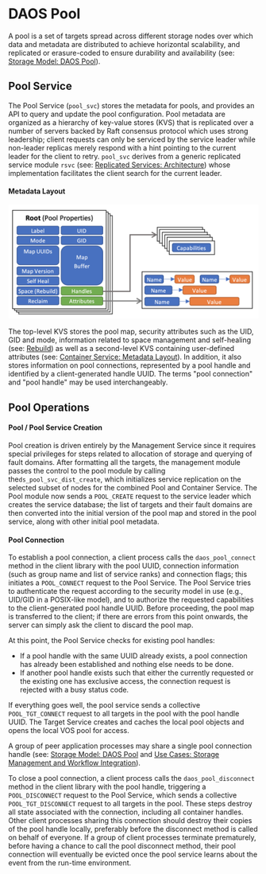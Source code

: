 # DAOS Pool

A pool is a set of targets spread across different storage nodes over which data and metadata are distributed to achieve horizontal scalability, and replicated or erasure-coded to ensure durability and availability (see: <a href="/docs/overview/storage.md#daos-pool">Storage Model: DAOS Pool</a>).

<a id="9.1"></a>

## Pool Service

The Pool Service (`pool_svc`) stores the metadata for pools, and provides an API to query and update the pool configuration. Pool metadata are organized as a hierarchy of key-value stores (KVS) that is replicated over a number of servers backed by Raft consensus protocol which uses strong leadership; client requests can only be serviced by the service leader while non-leader replicas merely respond with a hint pointing to the current leader for the client to retry. `pool_svc` derives from a generic replicated service module `rsvc` (see: <a href="/src/rsvc/README.md#architecture">Replicated Services: Architecture</a>) whose implementation facilitates the client search for the current leader.

<a id="9.1.1"></a>

#### Metadata Layout

![Pool Service Layout](/docs/graph/Fig_072.png "Pool Service Layout")

The top-level KVS stores the pool map, security attributes such as the UID, GID and mode, information related to space management and self-healing (see: <a href="/src/rebuild/README.md">Rebuild</a>) as well as a second-level KVS containing user-defined attributes (see: <a href="/src/container/README.md#metadata-layout">Container Service: Metadata Layout</a>). In addition, it also stores information on pool connections, represented by a pool handle and identified by a client-generated handle UUID. The terms "pool connection" and "pool handle" may be used interchangeably.

<a id="9.3"></a>

## Pool Operations

<a id="9.3.1"></a>

#### Pool / Pool Service Creation

Pool creation is driven entirely by the Management Service since it requires special privileges for steps related to allocation of storage and querying of fault domains. After formatting all the targets, the management module passes the control to the pool module by calling the`ds_pool_svc_dist_create`, which initializes service replication on the selected subset of nodes for the combined Pool and Container Service. The Pool module now sends a `POOL_CREATE` request to the service leader which creates the service database; the list of targets and their fault domains are then converted into the initial version of the pool map and stored in the pool service, along with other initial pool metadata.

<a id="9.3.2"></a>

#### Pool Connection

To establish a pool connection, a client process calls the `daos_pool_connect` method in the client library with the pool UUID, connection information (such as group name and list of service ranks) and connection flags; this initiates a `POOL_CONNECT` request to the Pool Service. The Pool Service tries to authenticate the request according to the security model in use (e.g., UID/GID in a POSIX-like model), and to authorize the requested capabilities to the client-generated pool handle UUID.  Before proceeding, the pool map is transferred to the client; if there are errors from this point onwards, the server can simply ask the client to discard the pool map.

At this point, the Pool Service checks for existing pool handles:

- If a pool handle with the same UUID already exists, a pool connection has already been established and nothing else needs to be done.
- If another pool handle exists such that either the currently requested or the existing one has exclusive access, the connection request is rejected with a busy status code.

If everything goes well, the pool service sends a collective `POOL_TGT_CONNECT` request to all targets in the pool with the pool handle UUID. The Target Service creates and caches the local pool objects and opens the local VOS pool for access.

A group of peer application processes may share a single pool connection handle (see: <a href="/docs/overview/storage.md#daos-pool">Storage Model: DAOS Pool</a> and <a href="/docs/overview/use_cases.md#storage-management--workflow-integration">Use Cases: Storage Management and Workflow Integration</a>).

To close a pool connection, a client process calls the `daos_pool_disconnect` method in the client library with the pool handle, triggering a `POOL_DISCONNECT` request to the Pool Service, which sends a collective `POOL_TGT_DISCONNECT` request to all targets in the pool. These steps destroy all state associated with the connection, including all container handles. Other client processes sharing this connection should destroy their copies of the pool handle locally, preferably before the disconnect method is called on behalf of everyone. If a group of client processes terminate prematurely, before having a chance to call the pool disconnect method, their pool connection will eventually be evicted once the pool service learns about the event from the run-time environment.
